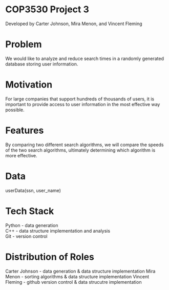 # COP3530 Project 3
Developed by Carter Johnson, Mira Menon, and Vincent Fleming

# Problem
We would like to analyze and reduce search times in a randomly generated database storing user information.

# Motivation
For large companies that support hundreds of thousands of users, it is important to provide access to user information in the most effective way possible.

# Features
By comparing two different search algorithms, we will compare the speeds of the two search algorithms, ultimately determining which algorithm is more effective.

# Data
userData(ssn, user_name)

# Tech Stack
Python - data generation <br />
C++ - data structure implementation and analysis <br />
Git - version control 

# Distribution of Roles
Carter Johnson - data generation & data structure implementation
Mira Menon - sorting algorithms & data structure implementation
Vincent Fleming - github version control & data strucutre implementation
